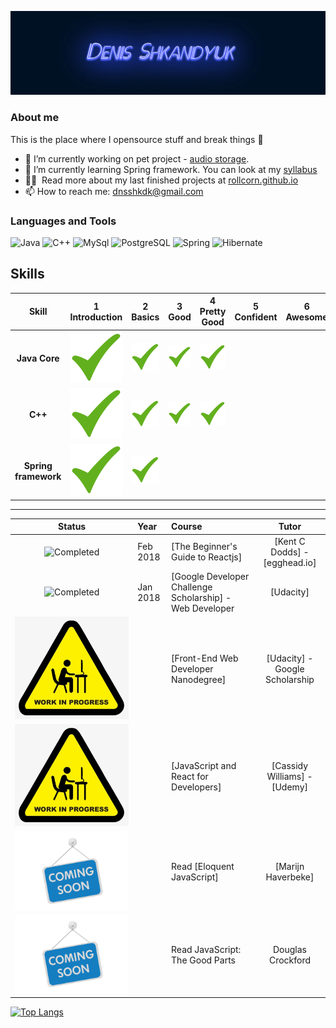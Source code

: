 <!--
**Rollcorn/Rollcorn** is a ✨ _special_ ✨ repository because its `README.md` (this file) appears on your GitHub profile.


- ⚡ Fun fact: ...
-->

![Header](https://github.com/Rollcorn/Rollcorn/blob/main/assets/scene.png)

### About me

This is the place where I opensource stuff and break things :rofl:

- 🔭 I’m currently working on pet project - [audio storage](https://github.com/Rollcorn/spring-project).
- 🌱 I’m currently learning Spring framework. You can look at my [syllabus](https://docs.google.com/spreadsheets/d/11FlKZ0HRSQCDVSGVtglLY5rEkbltWyGg5sHI2Axvxrc/edit#gid=0)
- 👨‍💻 &nbsp;Read more about my last finished projects at [rollcorn.github.io](https://rollcorn.github.io./)
- 📫 How to reach me: dnsshkdk@gmail.com

### Languages and Tools

![Java](https://img.shields.io/badge/-Java-090909?style=for-the-badge&logo=Java&logoColor=ff9129) 
![C++](https://img.shields.io/badge/-C++-090909?style=for-the-badge&logo=C%2b%2b&logoColor=36a8ff)
![MySql](https://img.shields.io/badge/-MySQL-090909?style=for-the-badge&logo=mysql&logoColor=ffed)
![PostgreSQL](https://img.shields.io/badge/-PostgreSQL-090909?style=for-the-badge&logo=PostgreSQL&logoColor=ffed)
![Spring](https://img.shields.io/badge/-Spring-090909?style=for-the-badge&logo=Spring&logoColor=36ff70)
![Hibernate](https://img.shields.io/badge/-Hibernate-090909?style=for-the-badge&logo=Hibernate&logoColor=ffca89)



## Skills

[done]: https://github.com/Rollcorn/Rollcorn/blob/main/assets/done.png "Done"


|               Skill              | 1<br>Introduction | 2<br>Basics   | 3<br>Good     | 4<br>Pretty Good | 5<br>Confident | 6<br>Awesome    |
|:--------------------------------:|:-----------------:|:-------------:|:-------------:|:----------------:|:--------------:|:---------------:|
|**Java Core**                     | ![done][done]|![done][done]|![done][done]|![done][done]|                |                 |
|**C++**                           | ![done][done]|![done][done]|![done][done]|![done][done]|                |                 |
|**Spring framework**              | ![done][done]|![done][done]|               |                  |                |                 |


----

[Completed]: <img src="https://github.com/Rollcorn/Rollcorn/blob/main/assets/completed.png" width="100" /> "Completed"
[In Progress]: https://github.com/Rollcorn/Rollcorn/blob/main/assets/inprogress.png "In Progress"
[Soon]: https://github.com/Rollcorn/Rollcorn/blob/main/assets/comingsoon.png "Soon"

|            Status           |   Year   | Course                                                          |                Tutor                        |
|:---------------------------:|:---------|:----------------------------------------------------------------|:-------------------------------------------:|
| ![Completed][Completed]| Feb 2018 | [The Beginner's Guide to Reactjs]                               | [Kent C Dodds] - [egghead.io]               |
| ![Completed][Completed]| Jan 2018 | [Google Developer Challenge Scholarship] - Web Developer        | [Udacity]                                   |
| ![In Progress][In Progress] |          | [Front-End Web Developer Nanodegree]                            | [Udacity] - Google Scholarship              |
| ![In Progress][In Progress] |          | [JavaScript and React for Developers]                           | [Cassidy Williams] - [Udemy]                |
| ![Soon][Soon]               |          | Read [Eloquent JavaScript]                                      | [Marijn Haverbeke]                          |
| ![Soon][Soon]               |          | Read JavaScript: The Good Parts                                 | Douglas Crockford                           |


[//]: # (Reference links to courses)

[![Top Langs](https://github-readme-stats.vercel.app/api/top-langs/?username=rollcorn)](https://github.com/anuraghazra/github-readme-stats)
